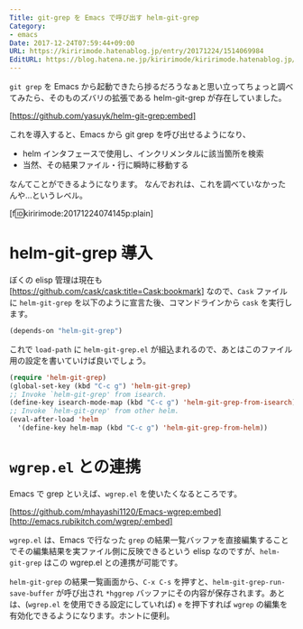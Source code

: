 ```yaml
---
Title: git-grep を Emacs で呼び出す helm-git-grep
Category:
- emacs
Date: 2017-12-24T07:59:44+09:00
URL: https://kiririmode.hatenablog.jp/entry/20171224/1514069984
EditURL: https://blog.hatena.ne.jp/kiririmode/kiririmode.hatenablog.jp/atom/entry/8599973812329221736
---
```


`git grep` を Emacs から起動できたら捗るだろうなぁと思い立ってちょっと調べてみたら、そのものズバリの拡張である helm-git-grep が存在していました。

[https://github.com/yasuyk/helm-git-grep:embed]

これを導入すると、Emacs から git grep を呼び出せるようになり、

* helm インタフェースで使用し、インクリメンタルに該当箇所を検索
* 当然、その結果ファイル・行に瞬時に移動する

なんてことができるようになります。
なんでおれは、これを調べていなかったんや…というレベル。

[f:id:kiririmode:20171224074145p:plain]

# helm-git-grep 導入

ぼくの elisp 管理は現在も [https://github.com/cask/cask:title=Cask:bookmark] なので、`Cask` ファイルに `helm-git-grep` を以下のように宣言た後、コマンドラインから `cask` を実行します。

```lisp
(depends-on "helm-git-grep")
```

これで `load-path` に `helm-git-grep.el` が組込まれるので、あとはこのファイル用の設定を書いていけば良いでしょう。

```lisp
(require 'helm-git-grep)
(global-set-key (kbd "C-c g") 'helm-git-grep)
;; Invoke `helm-git-grep' from isearch.
(define-key isearch-mode-map (kbd "C-c g") 'helm-git-grep-from-isearch)
;; Invoke `helm-git-grep' from other helm.
(eval-after-load 'helm
  '(define-key helm-map (kbd "C-c g") 'helm-git-grep-from-helm))
```

# `wgrep.el` との連携

Emacs で grep といえば、`wgrep.el` を使いたくなるところです。

[https://github.com/mhayashi1120/Emacs-wgrep:embed]
[http://emacs.rubikitch.com/wgrep/:embed]

`wgrep.el` は、Emacs で行なった `grep` の結果一覧バッファを直接編集することでその編集結果を実ファイル側に反映できるという elisp なのですが、`helm-git-grep` はこの wgrep.el との連携が可能です。

`helm-git-grep` の結果一覧画面から、`C-x C-s` を押すと、`helm-git-grep-run-save-buffer` が呼び出され `*hggrep` バッファにその内容が保存されます。あとは、(`wgrep.el` を使用できる設定にしていれば) `e` を押下すれば `wgrep` の編集を有効化できるようになります。ホントに便利。
